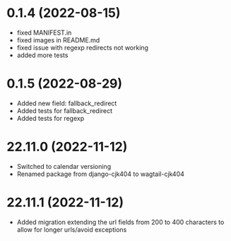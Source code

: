 # 0.1.4 (2022-08-15)
* fixed MANIFEST.in
* fixed images in README.md
* fixed issue with regexp redirects not working
* added more tests

# 0.1.5 (2022-08-29)
* Added new field: fallback_redirect
* Added tests for fallback_redirect
* Added tests for regexp

# 22.11.0 (2022-11-12)
* Switched to calendar versioning
* Renamed package from django-cjk404 to wagtail-cjk404

# 22.11.1 (2022-11-12)
* Added migration extending the url fields from 200 to 400 characters to allow for longer urls/avoid exceptions